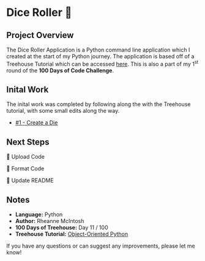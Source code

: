 # Dice Roller :game_die:

## Project Overview
The Dice Roller Application is a Python command line application which I created at the start of my Python journey. The application is based off of a Treehouse Tutorial which can be accessed [here](https://teamtreehouse.com/library/project-breakdown). This is also a part of my 1<sup>st</sup> round of the **100 Days of Code Challenge**.

## Inital Work
The inital work was completed by following along the with the Treehouse tutorial, with some small edits along the way.
- [#1 - Create a Die](https://github.com/rheannemcintosh/treehouse-python-dice-roller/pull/1)

## Next Steps
:black_square_button: Upload Code

:black_square_button:  Format Code

:black_square_button: Update README

## Notes
- **Language:** Python
- **Author:** Rheanne McIntosh
- **100 Days of Treehouse:** Day 11 / 100
- **Treehouse Tutorial:** [Object-Oriented Python](https://teamtreehouse.com/library/objectoriented-python-2)

If you have any questions or can suggest any improvements, please let me know!
